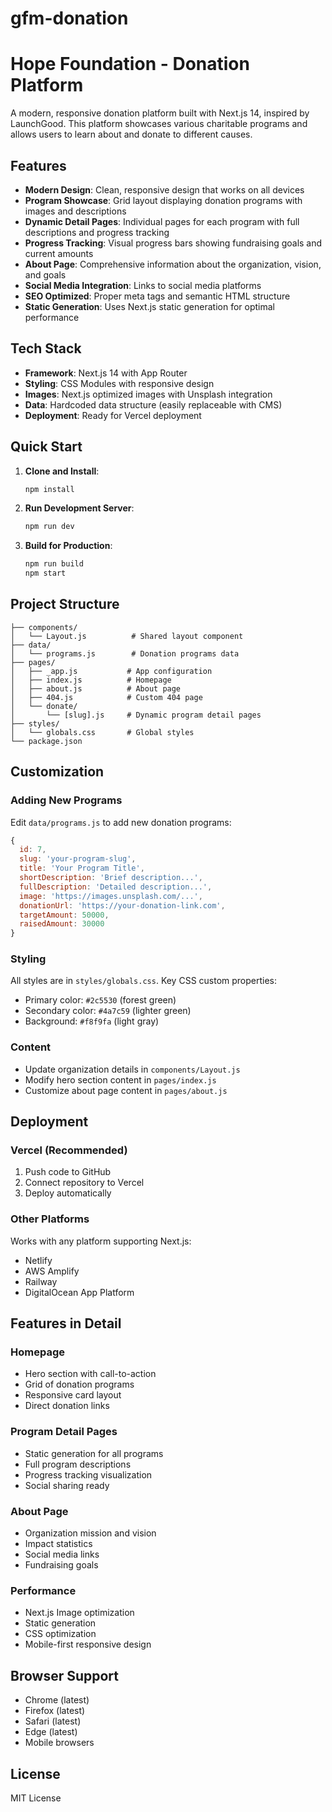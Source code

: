# gfm-donation
# Hope Foundation - Donation Platform

A modern, responsive donation platform built with Next.js 14, inspired by LaunchGood. This platform showcases various charitable programs and allows users to learn about and donate to different causes.

## Features

- **Modern Design**: Clean, responsive design that works on all devices
- **Program Showcase**: Grid layout displaying donation programs with images and descriptions  
- **Dynamic Detail Pages**: Individual pages for each program with full descriptions and progress tracking
- **Progress Tracking**: Visual progress bars showing fundraising goals and current amounts
- **About Page**: Comprehensive information about the organization, vision, and goals
- **Social Media Integration**: Links to social media platforms
- **SEO Optimized**: Proper meta tags and semantic HTML structure
- **Static Generation**: Uses Next.js static generation for optimal performance

## Tech Stack

- **Framework**: Next.js 14 with App Router
- **Styling**: CSS Modules with responsive design
- **Images**: Next.js optimized images with Unsplash integration
- **Data**: Hardcoded data structure (easily replaceable with CMS)
- **Deployment**: Ready for Vercel deployment

## Quick Start

1. **Clone and Install**:
   ```bash
   npm install
   ```

2. **Run Development Server**:
   ```bash
   npm run dev
   ```

3. **Build for Production**:
   ```bash
   npm run build
   npm start
   ```

## Project Structure

```
├── components/
│   └── Layout.js          # Shared layout component
├── data/
│   └── programs.js        # Donation programs data
├── pages/
│   ├── _app.js           # App configuration
│   ├── index.js          # Homepage
│   ├── about.js          # About page
│   ├── 404.js            # Custom 404 page
│   └── donate/
│       └── [slug].js     # Dynamic program detail pages
├── styles/
│   └── globals.css       # Global styles
└── package.json
```

## Customization

### Adding New Programs
Edit `data/programs.js` to add new donation programs:

```javascript
{
  id: 7,
  slug: 'your-program-slug',
  title: 'Your Program Title',
  shortDescription: 'Brief description...',
  fullDescription: 'Detailed description...',
  image: 'https://images.unsplash.com/...',
  donationUrl: 'https://your-donation-link.com',
  targetAmount: 50000,
  raisedAmount: 30000
}
```

### Styling
All styles are in `styles/globals.css`. Key CSS custom properties:
- Primary color: `#2c5530` (forest green)
- Secondary color: `#4a7c59` (lighter green)
- Background: `#f8f9fa` (light gray)

### Content
- Update organization details in `components/Layout.js`
- Modify hero section content in `pages/index.js`
- Customize about page content in `pages/about.js`

## Deployment

### Vercel (Recommended)
1. Push code to GitHub
2. Connect repository to Vercel
3. Deploy automatically

### Other Platforms
Works with any platform supporting Next.js:
- Netlify
- AWS Amplify  
- Railway
- DigitalOcean App Platform

## Features in Detail

### Homepage
- Hero section with call-to-action
- Grid of donation programs
- Responsive card layout
- Direct donation links

### Program Detail Pages
- Static generation for all programs
- Full program descriptions
- Progress tracking visualization
- Social sharing ready

### About Page
- Organization mission and vision
- Impact statistics
- Social media links
- Fundraising goals

### Performance
- Next.js Image optimization
- Static generation
- CSS optimization
- Mobile-first responsive design

## Browser Support
- Chrome (latest)
- Firefox (latest)  
- Safari (latest)
- Edge (latest)
- Mobile browsers

## License
MIT License